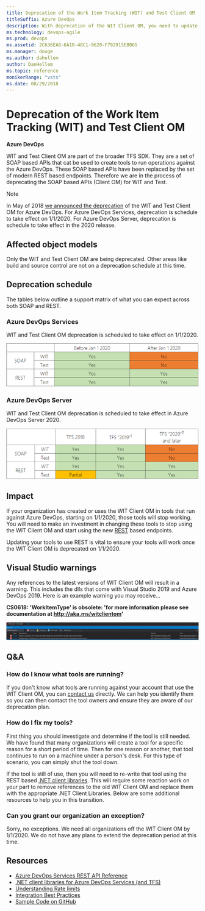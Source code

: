 ```yaml
---
title: Deprecation of the Work Item Tracking (WIT) and Test Client OM
titleSuffix: Azure DevOps
description: With deprecation of the WIT Client OM, you need to update your code to use REST APIs
ms.technology: devops-agile
ms.prod: devops
ms.assetid: 2C636EA8-6A10-48C1-9620-F792915EBB65
ms.manager: douge
ms.author: dahellem
author: DanHellem
ms.topic: reference
monikerRange: "vsts"
ms.date: 08/29/2018
---
```


# Deprecation of the Work Item Tracking (WIT) and Test Client OM

**Azure DevOps**

WIT and Test Client OM are part of the broader TFS SDK. They are a set of SOAP based APIs that cat be used to create tools to run operations against the Azure DevOps. These SOAP based APIs have been replaced by the set of modern REST based endpoints. Therefore we are in the process of deprecating the SOAP based APIs (Client OM) for WIT and Test.

> [!NOTE]  
> In May of 2018 [we announced the deprecation](https://blogs.msdn.microsoft.com/devops/2018/05/21/announcing-the-deprecation-of-the-wit-and-test-client-om-at-jan-1-2020-2/) of the WIT and Test Client OM for Azure DevOps. For Azure DevOps Services, deprecation is schedule to take effect on 1/1/2020. For Azure DevOps Server, deprecation is schedule to take effect in the 2020 release.

## Affected object models

Only the WIT and Test Client OM are being deprecated. Other areas like build and source control are not on a deprecation schedule at this time.

## Deprecation schedule

The tables below outline a support matrix of what you can expect across both SOAP and REST.

### Azure DevOps Services

WIT and Test Client OM deprecation is scheduled to take effect on 1/1/2020.

![Azure DevOps Service WIT Client OM Deprecation Plan](_img/wit-client-om-deprecation-service.png)

### Azure DevOps Server

WIT and Test Client OM deprecation is scheduled to take effect in Azure DevOps Server 2020.

![Azure DevOps Server WIT Client OM Deprecation Plan](_img/wit-client-om-deprecation-onprem.png)

## Impact

If your organization has created or uses the WIT Client OM in tools that run against Azure DevOps, starting on 1/1/2020, those tools will stop working. You will need to make an investment in changing these tools to stop using the WIT Client OM and start using the new [REST](../index.md) based endpoints.

Updating your tools to use REST is vital to ensure your tools will work once the WIT Client OM is deprecated on 1/1/2020.

## Visual Studio warnings

Any references to the latest versions of WIT Client OM will result in a warning. This includes the dlls that come with Visual Studio 2019 and Azure DevOps 2019. Here is an example warning you may receive...

**CS0618: 'WorkItemType' is obsolete: 'for more information please see documentation at http://aka.ms/witclientom'**

![warning message in Visual Studio](_img/wit-client-om-deprecation-vs.png)

## Q&A

### How do I know what tools are running?

If you don't know what tools are running against your account that use the WIT Client OM, you can [contact us](mailto:dahellem@microsoft.com) directly. We can help you identify them so you can then contact the tool owners and ensure they are aware of our deprecation plan.

### How do I fix my tools?

First thing you should investigate and determine if the tool is still needed. We have found that many organizations will create a tool for a specific reason for a short period of time. Then for one reason or another, that tool continues to run on a machine under a person's desk. For this type of scenario, you can simply shut the tool down.

If the tool is still of use, then you will need to re-write that tool using the REST based [.NET client libraries](./dotnet-client-libraries.md). This will require some reaction work on your part to remove references to the old WIT Client OM and replace them with the appropriate .NET Client Libraries. Below are some additional resources to help you in this transition.

### Can you grant our organization an exception?

Sorry, no exceptions. We need all organizations off the WIT Client OM by 1/1/2020. We do not have any plans to extend the deprecation period at this time.

## Resources

- [Azure DevOps Services REST API Reference](../index.md)
- [.NET client libraries for Azure DevOps Services (and TFS)](./dotnet-client-libraries.md)
- [Understanding Rate limits](./rate-limits.md?tabs=new-nav)
- [Integration Best Practices](./integration-bestpractices.md)
- [Sample Code on GitHub](https://github.com/Microsoft/vsts-dotnet-samples)
